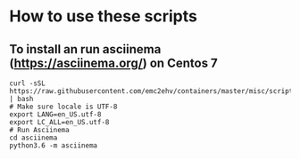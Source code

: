 # How to use these scripts

## To install an run asciinema (https://asciinema.org/) on Centos 7

```
curl -sSL https://raw.githubusercontent.com/emc2ehv/containers/master/misc/scripts/asciinemacentos7.sh | bash
# Make sure locale is UTF-8
export LANG=en_US.utf-8
export LC_ALL=en_US.utf-8
# Run Asciinema
cd asciinema
python3.6 -m asciinema
```
